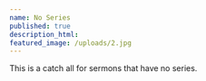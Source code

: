 ```yaml
---
name: No Series
published: true
description_html:
featured_image: /uploads/2.jpg
---
```



This is a catch all for sermons that have no series.